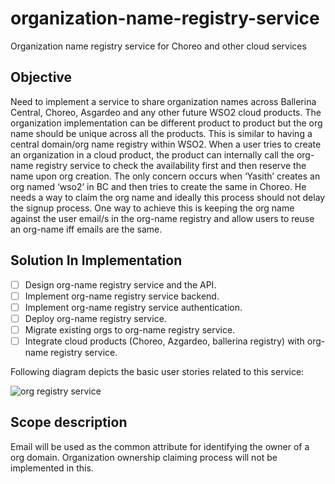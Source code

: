 # organization-name-registry-service

Organization name registry service for Choreo and other cloud services

## Objective

Need to implement a service to share organization names across Ballerina Central, Choreo, Asgardeo and any other future WSO2 cloud products. The organization implementation can be different product to product but the org name should be unique across all the products.
This is similar to having a central domain/org name registry within WSO2. When a user tries to create an organization in a cloud product, the product can internally call the org-name registry service to check the availability first and then reserve the name upon org creation. The only concern occurs when ‘Yasith’ creates an org named ‘wso2’ in BC and then tries to create the same in Choreo. He needs a way to claim the org name and ideally this process should not delay the signup process.
One way to achieve this is keeping the org name against the user email/s in the org-name registry and allow users to reuse an org-name iff emails are the same.

## Solution In Implementation

- [ ] Design org-name registry service and the API.
- [ ] Implement org-name registry service backend.
- [ ] Implement org-name registry service authentication.
- [ ] Deploy org-name registry service.
- [ ] Migrate existing orgs to org-name registry service.
- [ ] Integrate cloud products (Choreo, Azgardeo, ballerina registry) with org-name registry service.

Following diagram depicts the basic user stories related to this service:

![org registry service](https://user-images.githubusercontent.com/13028527/109757395-b2242900-7c0f-11eb-9473-3c6855273b1a.png)

## Scope description

Email will be used as the common attribute for identifying the owner of a org domain. Organization ownership claiming process will not be implemented in this.
